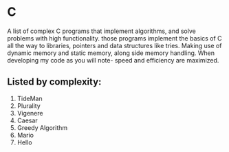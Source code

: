 # C
A list of complex C programs that implement algorithms, and solve problems with high functionality. those programs implement the basics of C all the way to libraries, pointers and data structures like tries. Making use of dynamic memory and static memory, along side memory handling. When developing my code as you will note- speed and efficiency are maximized.

## Listed by complexity:
1. TideMan
1. Plurality
1. Vigenere
1. Caesar
1. Greedy Algorithm
1. Mario
1. Hello
